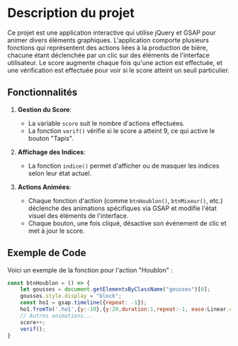 # Description du projet

Ce projet est une application interactive qui utilise jQuery et GSAP pour animer divers éléments graphiques. L'application comporte plusieurs fonctions qui représentent des actions liées à la production de bière, chacune étant déclenchée par un clic sur des éléments de l'interface utilisateur. Le score augmente chaque fois qu'une action est effectuée, et une vérification est effectuée pour voir si le score atteint un seuil particulier.

## Fonctionnalités

1. **Gestion du Score**: 
   - La variable `score` suit le nombre d'actions effectuées.
   - La fonction `verif()` vérifie si le score a atteint 9, ce qui active le bouton "Tapis".

2. **Affichage des Indices**: 
   - La fonction `indice()` permet d'afficher ou de masquer les indices selon leur état actuel.

3. **Actions Animées**:
   - Chaque fonction d'action (comme `btnHoublon()`, `btnMixeur()`, etc.) déclenche des animations spécifiques via GSAP et modifie l'état visuel des éléments de l'interface.
   - Chaque bouton, une fois cliqué, désactive son événement de clic et met à jour le score.

## Exemple de Code

Voici un exemple de la fonction pour l'action "Houblon" :

```javascript
const btnHoublon = () => {
    let gousses = document.getElementsByClassName("gousses")[0];
    gousses.style.display = "block";
    const ho1 = gsap.timeline({repeat: -1});
    ho1.fromTo('.ho1',{y:-10},{y:20,duration:1,repeat:-1, ease:Linear.easeNone});
    // Autres animations...
    score++;
    verif();
}
